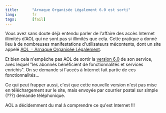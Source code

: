 ```yaml
--- 
title:      "Arnaque Organisée Légalement 6.0 est sorti" 
lang:       fr 
tags:       [fail]
---
```


Vous avez sans doute déjà entendu parler de l'affaire des accès Internet illimités d'AOL qui ne sont pas si illimités que cela. Cette pratique a donné lieu à de nombreuses manifestations d'utilisateurs mécontents, dont un site appelé [AOL = Arnaque Organisée Légalement](http://www.tous-contre-aol.ovh.org/).

Et bien cela n'empêche pas AOL de sortir la [version 6.0](http://www.aol.fr/presse/aol6.htm) de son service, avec lequel "les abonnés bénéficient de fonctionnalités et services enrichis". On se demande si l'accès à Internet fait partie de ces fonctionnalités…

Ce qui peut frapper aussi, c'est que cette nouvelle version n'est pas mise en téléchargement sur le site, mais envoyée par courrier postal sur simple (???) demande téléphonique.

AOL a décidemment du mal à comprendre ce qu'est Internet !!!
